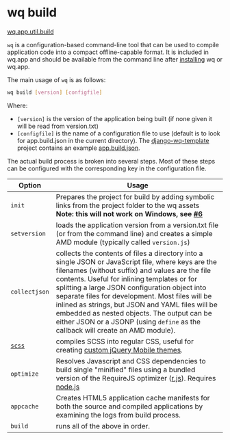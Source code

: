 wq build
========
[wq.app.util.build]

`wq` is a configuration-based command-line tool that can be used to compile application code into a compact offline-capable format.  It is included in wq.app and should be available from the command line after [installing] wq or wq.app.

The main usage of `wq` is as follows:
```bash
wq build [version] [configfile]
```
Where:

  * `[version]` is the version of the application being built (if none given it will be read from version.txt)
  * `[configfile]` is the name of a configuration file to use (default is to look for app.build.json in the current directory).  The [django-wq-template] project contains an example [app.build.json].

The actual build process is broken into several steps.  Most of these steps can be configured with the corresponding key in the configuration file.

| Option | Usage
| ------ | -----------
| `init` | Prepares the project for build by adding symbolic links from the project folder to the wq assets<br> **Note: this will not work on Windows, see [#6]**
| `setversion` | loads the application version from a version.txt file (or from the command line) and creates a simple AMD module (typically called `version.js`)
| `collectjson` | collects the contents of files a directory into a single JSON or JavaScript file, where keys are the filenames (without suffix) and values are the file contents.  Useful for inlining templates or for splitting a large JSON configuration object into separate files for development.  Most files will be inlined as strings, but JSON and YAML files will be embedded as nested objects.  The output can be either JSON or a JSONP (using `define` as the callback will create an AMD module).
| [`scss`] | compiles SCSS into regular CSS, useful for creating [custom jQuery Mobile themes].
| `optimize` | Resolves Javascript and CSS dependencies to build single "minified" files using a bundled version of the RequireJS optimizer ([r.js]).  Requires [node.js]
| `appcache` | Creates HTML5 application cache manifests for both the source and compiled applications by examining the logs from build process.
| `build` | runs all of the above in order.

[wq.app.util.build]: https://github.com/wq/wq.app/blob/master/util/build.py
[installing]: http://wq.io/docs/setup
[django-wq-template]: https://github.com/wq/django-wq-template
[app.build.json]: https://github.com/wq/django-wq-template/blob/master/app/app.build.json
[#6]: https://github.com/wq/wq.app/issues/6
[`scss`]: http://wq.io/docs/scss
[custom jQuery Mobile themes]: http://wq.io/docs/jquery-mobile-scss-themes
[r.js]: http://requirejs.org/docs/optimization.html
[node.js]: http://nodejs.org
